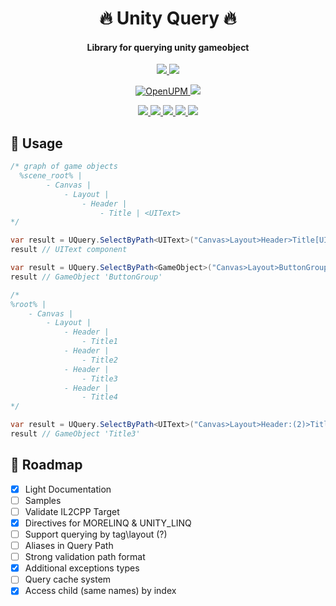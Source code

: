 <!-- Name -->
<h1 align="center">
  🔥 Unity Query 🔥
</h1>
<!-- desc -->
<h4 align="center">
  Library for querying unity gameobject
</h4>

<!-- classic badges -->
<p align="center">
  <a href="#">
    <img src="http://img.shields.io/:license-MIT-blue.svg">
  </a>
  <a href="https://github.com/0xF6/UQuery/releases">
    <img src="https://img.shields.io/github/release/0xF6/UQuery.svg?logo=github&style=flat">
  </a>
</p>

<!-- popup badges -->
<p align="center">
   <a href="https://openupm.com/packages/com.ivysola.uquery/">
    <img alt="OpenUPM" src="https://img.shields.io/npm/v/com.ivysola.uquery?label=openupm&registry_uri=https://package.openupm.com">
  </a>
  <a href="https://t.me/ivysola">
    <img src="https://img.shields.io/badge/Ask%20Me-Anything-1f425f.svg?style=popout-square&logo=telegram">
  </a>
</p>

<!-- big badges -->
<p align="center">
  <a href="#">
    <img src="https://forthebadge.com/images/badges/made-with-c-sharp.svg">
    <img src="https://forthebadge.com/images/badges/designed-in-ms-paint.svg">
    <img src="https://forthebadge.com/images/badges/ages-18.svg">
    <img src="https://ForTheBadge.com/images/badges/winter-is-coming.svg">
    <img src="https://forthebadge.com/images/badges/gluten-free.svg">
  </a>
</p>


## 📌 Usage


```csharp
/* graph of game objects
  %scene_root% |
        - Canvas |
            - Layout |
                - Header |
                    - Title | <UIText>
*/

var result = UQuery.SelectByPath<UIText>("Canvas>Layout>Header>Title[UIText]");
result // UIText component

var result = UQuery.SelectByPath<GameObject>("Canvas>Layout>ButtonGroup");
result // GameObject 'ButtonGroup'

/*
%root% |
    - Canvas |
        - Layout |
            - Header |
                - Title1
            - Header |
                - Title2
            - Header |
                - Title3
            - Header |
                - Title4
*/

var result = UQuery.SelectByPath<UIText>("Canvas>Layout>Header:(2)>Title3");
result // GameObject 'Title3'
```


## 🧬 Roadmap

- [x] Light Documentation
- [ ] Samples
- [ ] Validate IL2CPP Target
- [x] Directives for MORELINQ & UNITY_LINQ
- [ ] Support querying by tag\layout (?)
- [ ] Aliases in Query Path
- [ ] Strong validation path format
- [x] Additional exceptions types
- [ ] Query cache system 
- [x] Access child (same names) by index
